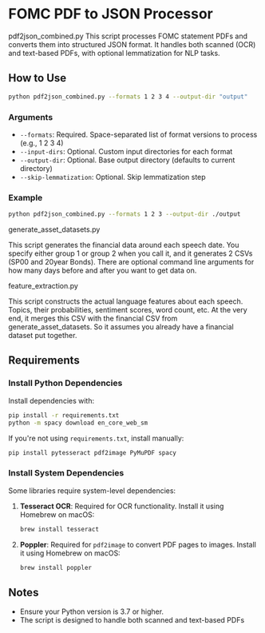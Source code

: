# FOMC PDF to JSON Processor

pdf2json_combined.py
This script processes FOMC statement PDFs and converts them into structured JSON format. It handles both scanned (OCR) and text-based PDFs, with optional lemmatization for NLP tasks.

## How to Use

```bash
python pdf2json_combined.py --formats 1 2 3 4 --output-dir "output"
```

### Arguments

- `--formats`: Required. Space-separated list of format versions to process (e.g., 1 2 3 4)
- `--input-dirs`: Optional. Custom input directories for each format
- `--output-dir`: Optional. Base output directory (defaults to current directory)
- `--skip-lemmatization`: Optional. Skip lemmatization step

### Example

```bash
python pdf2json_combined.py --formats 1 2 3 --output-dir ./output
```

generate_asset_datasets.py

This script generates the financial data around each speech date. You specify either group 1 or group 2 when you call it, and it generates 2 CSVs (SP00 and 20year Bonds). There are optional command line arguments for how many days before and after you want to get data on.

feature_extraction.py 

This script constructs the actual language features about each speech. Topics, their probabilities, sentiment scores, word count, etc. At the very end, it merges this CSV with the financial CSV from generate_asset_datasets. So it assumes you already have a financial dataset put together.

## Requirements

### Install Python Dependencies

Install dependencies with:

```bash
pip install -r requirements.txt
python -m spacy download en_core_web_sm
```

If you're not using `requirements.txt`, install manually:

```bash
pip install pytesseract pdf2image PyMuPDF spacy
```

### Install System Dependencies

Some libraries require system-level dependencies:

1. **Tesseract OCR**: Required for OCR functionality. Install it using Homebrew on macOS:
   ```bash
   brew install tesseract
   ```

2. **Poppler**: Required for `pdf2image` to convert PDF pages to images. Install it using Homebrew on macOS:
   ```bash
   brew install poppler
   ```

## Notes

- Ensure your Python version is 3.7 or higher.
- The script is designed to handle both scanned and text-based PDFs
